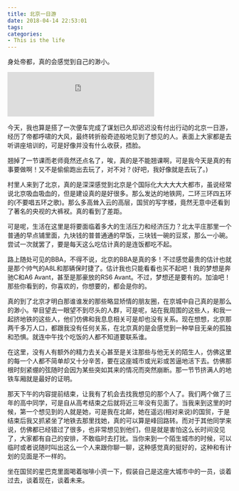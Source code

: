 ```yaml
---
title: 北京一日游
date: 2018-04-14 22:53:01
tags:
categories:
- This is the life
---
```


身处帝都，真的会感觉到自己的渺小。

<!--more-->

<iframe frameborder="no" border="0" marginwidth="0" marginheight="0" width="330" height="100" src="http://music.163.com/outchain/player?type=2&id=247415&auto=0&height=66"></iframe>

今天，我也算是搭了一次便车完成了谋划已久却迟迟没有付出行动的北京一日游，经历了帝都呼啸的大风，最终转折般奇迹般地见到了想见的人。表面上大家都是去听讲座培训的，可是好像并没有什么收获，捂脸。

翘掉了一节课而老师竟然还点名了，唉，真的是不能翘课啊，可是我今天是真的有事要做啊！又不是偷偷跑出去玩了，对不对？(好吧，我好像就是去玩了。)

村里人来到了北京，真的是深深感觉到北京是个国际化大大大大大都市，虽说经常说北京吸血吸血的，但是建设真的是好很多。那么发达的地铁网，二环三环四五环的(不要唱五环之歌)。那么多高耸入云的高层，国贸的写字楼，竟然无意中还看到了著名的央视的大裤衩。真的看到了差距。

可是呢，生活在这里是将要面临着多大的生活压力和经济压力？北太平庄那里一个普通的早点铺里面，九块钱的普普通通的早饭，三块钱一碗的豆浆，那么一小碗。尝试一次就罢了，要是每天这么吃估计真的是连饭都吃不起。

路上随处可见的BBA，不得不说，北京的BBA是真的多！不过感觉最贵的估计也就是那个帅气的A8L和那辆保时捷了。估计我也只能看看也买不起吧！我的梦想是奔驰C和A6 Avant，甚至是那豪放的RS6 Avant。不过，梦想还是要有的。加油吧！那些你看到的，你喜欢的，你想要的，都会是你的。

真的到了北京才明白那谁谁发的那些略显矫情的朋友圈，在京城中自己真的是那么的渺小。举目望去一眼望不到尽头的人群，可是呢，站在我周围的这些人，和我一起挤地铁的这些人，他们仿佛和我息息相关可是却也没有关系。现在想想，北京那两千多万人口，都跟我没有任何关系，在北京真的是会感觉到一种举目无亲的孤独和恐惧。就连中午找个吃饭的人都不知道要联系谁。

在这里，没有人有额外的精力去关心甚至是关注那些与他无关的陌生人，仿佛这里的每一个人都不简单却又十分辛苦，要在这座城市或光彩或苦逼地活下去。仿佛那根时刻紧绷的弦随时会因为某些突如其来的情况而突然崩断。那一节节挤满人的地铁车厢就是最好的证明。

那天下午的内容提前结束，让我有了机会去找我想见的那个人了。我们两个做了三年的高中同学，可是自从高考结束之后就将近三年没有见面了。当我来到这里的时候，第一个想见到的人就是她，可是我在北邮，她在遥远(相对来说)的国贸，于是结束后我又抓紧坐了地铁去那里找她，真的可以算是峰回路转。而对于其他同学来说，仿佛都已经错过了很多，也非常想见到他们，但是就是害怕这么长时间没见了，大家都有自己的安排，不敢临时去打扰。当你来到一个陌生城市的时候，可以临时或者说随时叫出这么一个人来跟你聊一聊，这种感觉真的挺好的，这种和有计划的见面是不一样的。

坐在国贸的星巴克里面喝着咖啡小资一下，假装自己是这座大城市中的一员，谈着过去，谈着现在，谈着未来。

